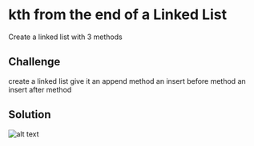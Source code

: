 # kth from the end of a Linked List
Create a linked list with 3 methods
​
## Challenge
create a linked list
give it an append method
an insert before method
an insert after method
​
## Solution
<!-- Embedded whiteboard image -->
![alt text](https://raw.githubusercontent.com/spinaltaper/data-structures-and-algorithms/ll-kth-from-end/assets/whiteboard.png)
